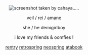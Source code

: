 &nbsp;
<div align="center">

![screenshot taken by cahaya.....](https://file.garden/Z0hvJAtLHjiPEoj3/Untitled620_20241205113427.png)

veil / rei / amane

she / he demigirlboy

i love my friends & oomfies !
  
 [rentry](https://rentry.co/corrosive) [retrospring](https://retrospring.net/@deacon) [neospring](https://neospring.org/@deaconess) [atabook](https://dracula.atabook.org) 
<div>
  
